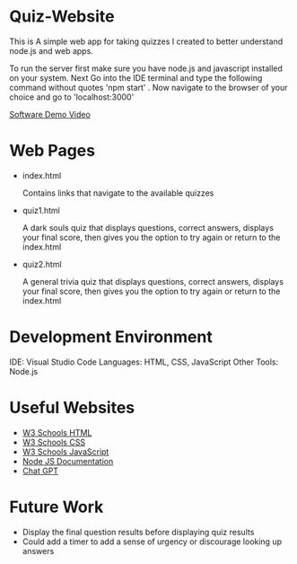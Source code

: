 # Quiz-Website

This is A simple web app for taking quizzes I created to better understand node.js and web apps.

To run the server first make sure you have node.js and javascript installed on your system. Next Go into the IDE terminal and type the following command without quotes 'npm start' .
Now navigate to the browser of your choice and go to 'localhost:3000'

[Software Demo Video](https://youtu.be/Pd3XeL2mfFY)

# Web Pages

* index.html

    Contains links that navigate to the available quizzes

* quiz1.html

    A dark souls quiz that displays questions, correct answers, displays your final score, then gives you the option to try again or return to the index.html

* quiz2.html

    A general trivia quiz that displays questions, correct answers, displays your final score, then gives you the option to try again or return to the index.html

# Development Environment

IDE: Visual Studio Code
Languages: HTML, CSS, JavaScript
Other Tools: Node.js

# Useful Websites

* [W3 Schools HTML](https://www.w3schools.com/html/)
* [W3 Schools CSS](https://www.w3schools.com/css/)
* [W3 Schools JavaScript](https://www.w3schools.com/js/)
* [Node JS Documentation](https://nodejs.org/en/docs)
* [Chat GPT](https://chat.openai.com/)

# Future Work

* Display the final question results before displaying quiz results
* Could add a timer to add a sense of urgency or discourage looking up answers